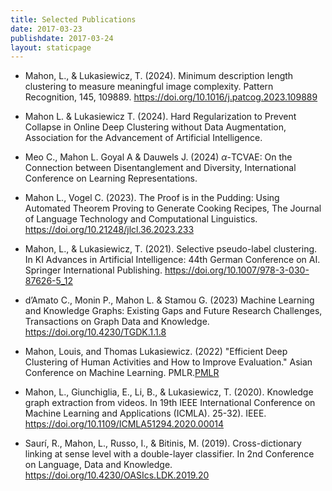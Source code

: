 ```yaml
---
title: Selected Publications
date: 2017-03-23
publishdate: 2017-03-24
layout: staticpage
---
```


- Mahon, L., & Lukasiewicz, T. (2024). Minimum description length clustering to measure meaningful image complexity. Pattern Recognition, 145, 109889. <https://doi.org/10.1016/j.patcog.2023.109889>

- Mahon L. & Lukasiewicz T. (2024). Hard Regularization to Prevent Collapse in Online Deep Clustering without Data Augmentation, Association for the Advancement of Artificial Intelligence. 

- Meo C., Mahon L. Goyal A & Dauwels J. (2024) $\alpha$-TCVAE: On the Connection between Disentanglement and Diversity, International Conference on Learning Representations.

- Mahon L., Vogel C. (2023). The Proof is in the Pudding: Using Automated Theorem Proving to Generate Cooking Recipes, The Journal of Language Technology and Computational Linguistics. <https://doi.org/10.21248/jlcl.36.2023.233>

- Mahon, L., & Lukasiewicz, T. (2021). Selective pseudo-label clustering. In KI Advances in Artificial Intelligence: 44th German Conference on AI. Springer International Publishing. <https://doi.org/10.1007/978-3-030-87626-5_12>

- d’Amato C., Monin P., Mahon L. & Stamou G. (2023) Machine Learning and Knowledge Graphs: Existing Gaps and Future Research Challenges, Transactions on Graph Data and Knowledge. <https://doi.org/10.4230/TGDK.1.1.8>

- Mahon, Louis, and Thomas Lukasiewicz. (2022) "Efficient Deep Clustering of Human Activities and How to Improve Evaluation." Asian Conference on Machine Learning. PMLR.[PMLR](https://proceedings.mlr.press/v189/mahon23a.html)

- Mahon, L., Giunchiglia, E., Li, B., & Lukasiewicz, T. (2020). Knowledge graph extraction from videos. In 19th IEEE International Conference on Machine Learning and Applications (ICMLA). 25-32). IEEE. <https://doi.org/10.1109/ICMLA51294.2020.00014>

- Saurí, R., Mahon, L., Russo, I., & Bitinis, M. (2019). Cross-dictionary linking at sense level with a double-layer classifier. In 2nd Conference on Language, Data and Knowledge. <https://doi.org/10.4230/OASIcs.LDK.2019.20>
